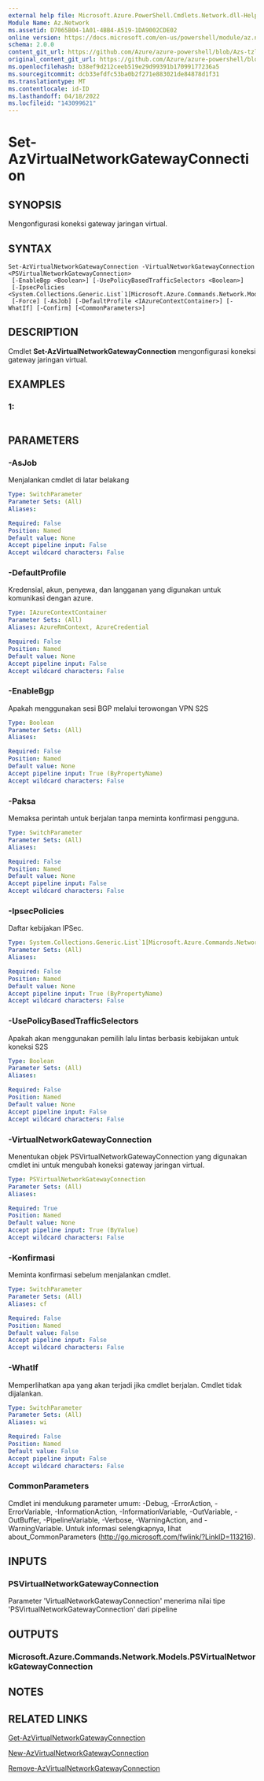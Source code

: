 ```yaml
---
external help file: Microsoft.Azure.PowerShell.Cmdlets.Network.dll-Help.xml
Module Name: Az.Network
ms.assetid: D7065B04-1A01-4BB4-A519-1DA9002CDE02
online version: https://docs.microsoft.com/en-us/powershell/module/az.network/set-azvirtualnetworkgatewayconnection
schema: 2.0.0
content_git_url: https://github.com/Azure/azure-powershell/blob/Azs-tzl/src/Network/Network/help/Set-AzVirtualNetworkGatewayConnection.md
original_content_git_url: https://github.com/Azure/azure-powershell/blob/Azs-tzl/src/Network/Network/help/Set-AzVirtualNetworkGatewayConnection.md
ms.openlocfilehash: b38ef9d212ceeb519e29d99391b17099177236a5
ms.sourcegitcommit: dcb33efdfc53ba0b2f271e883021de84878d1f31
ms.translationtype: MT
ms.contentlocale: id-ID
ms.lasthandoff: 04/18/2022
ms.locfileid: "143099621"
---
```

# Set-AzVirtualNetworkGatewayConnection

## SYNOPSIS
Mengonfigurasi koneksi gateway jaringan virtual.

## SYNTAX

```
Set-AzVirtualNetworkGatewayConnection -VirtualNetworkGatewayConnection <PSVirtualNetworkGatewayConnection>
 [-EnableBgp <Boolean>] [-UsePolicyBasedTrafficSelectors <Boolean>]
 [-IpsecPolicies <System.Collections.Generic.List`1[Microsoft.Azure.Commands.Network.Models.PSIpsecPolicy]>]
 [-Force] [-AsJob] [-DefaultProfile <IAzureContextContainer>] [-WhatIf] [-Confirm] [<CommonParameters>]
```

## DESCRIPTION
Cmdlet **Set-AzVirtualNetworkGatewayConnection** mengonfigurasi koneksi gateway jaringan virtual.

## EXAMPLES

### 1:
```

```

## PARAMETERS

### -AsJob
Menjalankan cmdlet di latar belakang

```yaml
Type: SwitchParameter
Parameter Sets: (All)
Aliases: 

Required: False
Position: Named
Default value: None
Accept pipeline input: False
Accept wildcard characters: False
```

### -DefaultProfile
Kredensial, akun, penyewa, dan langganan yang digunakan untuk komunikasi dengan azure.

```yaml
Type: IAzureContextContainer
Parameter Sets: (All)
Aliases: AzureRmContext, AzureCredential

Required: False
Position: Named
Default value: None
Accept pipeline input: False
Accept wildcard characters: False
```

### -EnableBgp
Apakah menggunakan sesi BGP melalui terowongan VPN S2S

```yaml
Type: Boolean
Parameter Sets: (All)
Aliases: 

Required: False
Position: Named
Default value: None
Accept pipeline input: True (ByPropertyName)
Accept wildcard characters: False
```

### -Paksa
Memaksa perintah untuk berjalan tanpa meminta konfirmasi pengguna.

```yaml
Type: SwitchParameter
Parameter Sets: (All)
Aliases: 

Required: False
Position: Named
Default value: None
Accept pipeline input: False
Accept wildcard characters: False
```

### -IpsecPolicies
Daftar kebijakan IPSec.

```yaml
Type: System.Collections.Generic.List`1[Microsoft.Azure.Commands.Network.Models.PSIpsecPolicy]
Parameter Sets: (All)
Aliases: 

Required: False
Position: Named
Default value: None
Accept pipeline input: True (ByPropertyName)
Accept wildcard characters: False
```

### -UsePolicyBasedTrafficSelectors
Apakah akan menggunakan pemilih lalu lintas berbasis kebijakan untuk koneksi S2S

```yaml
Type: Boolean
Parameter Sets: (All)
Aliases: 

Required: False
Position: Named
Default value: None
Accept pipeline input: False
Accept wildcard characters: False
```

### -VirtualNetworkGatewayConnection
Menentukan objek PSVirtualNetworkGatewayConnection yang digunakan cmdlet ini untuk mengubah koneksi gateway jaringan virtual.

```yaml
Type: PSVirtualNetworkGatewayConnection
Parameter Sets: (All)
Aliases: 

Required: True
Position: Named
Default value: None
Accept pipeline input: True (ByValue)
Accept wildcard characters: False
```

### -Konfirmasi
Meminta konfirmasi sebelum menjalankan cmdlet.

```yaml
Type: SwitchParameter
Parameter Sets: (All)
Aliases: cf

Required: False
Position: Named
Default value: False
Accept pipeline input: False
Accept wildcard characters: False
```

### -WhatIf
Memperlihatkan apa yang akan terjadi jika cmdlet berjalan.
Cmdlet tidak dijalankan.

```yaml
Type: SwitchParameter
Parameter Sets: (All)
Aliases: wi

Required: False
Position: Named
Default value: False
Accept pipeline input: False
Accept wildcard characters: False
```

### CommonParameters
Cmdlet ini mendukung parameter umum: -Debug, -ErrorAction, -ErrorVariable, -InformationAction, -InformationVariable, -OutVariable, -OutBuffer, -PipelineVariable, -Verbose, -WarningAction, and -WarningVariable. Untuk informasi selengkapnya, lihat about_CommonParameters (http://go.microsoft.com/fwlink/?LinkID=113216).

## INPUTS

### PSVirtualNetworkGatewayConnection
Parameter 'VirtualNetworkGatewayConnection' menerima nilai tipe 'PSVirtualNetworkGatewayConnection' dari pipeline

## OUTPUTS

### Microsoft.Azure.Commands.Network.Models.PSVirtualNetworkGatewayConnection

## NOTES

## RELATED LINKS

[Get-AzVirtualNetworkGatewayConnection](./Get-AzVirtualNetworkGatewayConnection.md)

[New-AzVirtualNetworkGatewayConnection](./New-AzVirtualNetworkGatewayConnection.md)

[Remove-AzVirtualNetworkGatewayConnection](./Remove-AzVirtualNetworkGatewayConnection.md)


